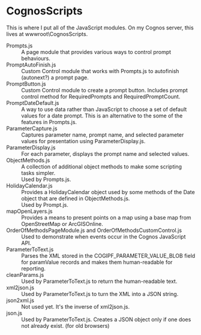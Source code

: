 # CognosScripts
This is where I put all of the JavaScript modules.  On my Cognos server, this lives at wwwroot\CognosScripts.

<dl>
  <dt>Prompts.js</dt>
  <dd>A page module that provides various ways to control prompt behaviours.</dd>

  <dt>PromptAutoFinish.js</dt>
  <dd>Custom Control module that works with Prompts.js to autofinish (autonext?) a prompt page.</dd>

  <dt>PromptButton.js</dt>
  <dd>Custom Control module to create a prompt button.  Includes prompt control method for RequiredPrompts and RequiredPromptCount.</dd>

  <dt>PromptDateDefault.js</dt>
  <dd>A way to use data rather than JavaScript to choose a set of default values for a date prompt.  This is an alternative to the some of the features in Prompts.js.</dd>

  <dt>ParameterCapture.js</dt>
  <dd>Captures parameter name, prompt name, and selected parameter values for presentation using ParameterDisplay.js.</dd>

  <dt>ParameterDisplay.js</dt>
  <dd>For each parameter, displays the prompt name and selected values.</dd>

  <dt>ObjectMethods.js</dt>
  <dd>A collection of additional object methods to make some scripting tasks simpler.<br />Used by Prompts.js.</dd>

  <dt>HolidayCalendar.js</dt>
  <dd>Provides a HolidayCalendar object used by some methods of the Date object that are defined in ObjectMethods.js.<br />Used by Prompt.js.</dd>

  <dt>mapOpenLayers.js</dt>
  <dd>Provides a means to present points on a map using a base map from OpenStreetMap or ArcGISOnline.</dd>

  <dt>OrderOfMethodsPageModule.js and OrderOfMethodsCustomControl.js</dt>
  <dd>Used to demonstrate when events occur in the Cognos JavaScript API.</dd>

  <dt>ParameterToText.js</dt>
  <dd>Parses the XML stored in the COGIPF_PARAMETER_VALUE_BLOB field for paramValue records and makes them human-readable for reporting.</dd>

  <dt>cleanParams.js</dt>
  <dd>Used by ParameterToText.js to return the human-readable text.</dd>

  <dt>xml2json.js</dt>
  <dd>Used by ParameterToText.js to turn the XML into a JSON string.</dd>

  <dt>json2xml.js</dt>
  <dd>Not used yet.  It's the inverse of xml2json.js.</dd>

  <dt>json.js</dt>
  <dd>Used by ParameterToText.js.  Creates a JSON object only if one does not already exist.  (for old browsers)</dd>
</dl>
